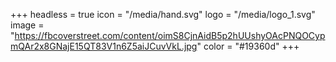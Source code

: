 +++
headless = true
icon = "/media/hand.svg"
logo = "/media/logo_1.svg"
image = "https://fbcoverstreet.com/content/oimS8CjnAidB5p2hUUshyOAcPNQOCypmQAr2x8GNajE15QT83V1n6Z5aiJCuvVkL.jpg"
color = "#19360d"
+++
